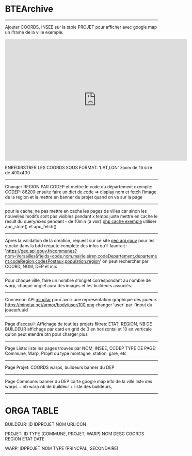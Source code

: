# BTEArchive
--- 
Ajouter COORDS, INSEE sur la table PROJET
pour afficher avec google map un iframe de la ville
exemple:

<iframe width="600" height="400" frameborder="0" scrolling="no" marginheight="0" marginwidth="0" sandbox="allow-forms allow-scripts allow-same-origin" src="https://www.geoportail.gouv.fr/embed/visu.html?c=0.266497,46.343612&z=16&v0=PLAN.IGN::GEOPORTAIL:GPP:TMS(1;s:classique)&l1=GEOGRAPHICALGRIDSYSTEMS.PLANIGNV2::GEOPORTAIL:OGC:WMTS(0.87)&permalink=yes" allowfullscreen></iframe>
<!-- lat:0.266497 lon: 46.343612 -->
<!-- zoom: popu * 0.1  ///// A VOIR PRSK CA MARCHE PAS-->

ENREGIRSTRER LES COORDS SOUS FORMAT: 'LAT,LON'
zoom de 16
size de 400x400

--- 
Changer REGION PAR CODEP et mettre le code du département
exemple:
CODEP: 86200
ensuite faire un dict de code => display nom
et fetch l'image de la region et la mettre en banner du projet quand on va sur la page

---
pour le cache:
ne pas mettre en cache les pages de villes car sinon les nouvelles modifs sont pas visibles pendant x temps
juste mettre en cache le result du query/exec pendant - de 10min (a voir)
[php cache exemple](https://www.sitepoint.com/php-cache/)
utiliser apc_store() et apc_fetch()

---
Apres la validation de la creation, request sur ce site [geo api gouv](https://geo.api.gouv.fr/decoupage-administratif/communes) pour les stocké dans la bdd
requete complete des infos qu'il faudrait : 'https://geo.api.gouv.fr/communes?nom=Versailles&fields=code,nom,mairie,siren,codeDepartement,departement,codeRegion,codesPostaux,population,region'
on peut rechercher par COORD, NOM, DEP et mix

---
Pour chaque ville, faire un nombre d'onglet correspondant au nombre de warp, chaque onglet aura des images et les buildeurs associés.

---
Connexion API [minotar](https://minotar.net/)
pour avoir une representation graphique des joueurs
https://minotar.net/armor/body/user/100.png changer 'user' par l'input du joueur/uuid

---
Page d'acceuil:
Affichage de tout les projets
filtres: ETAT, REGION, NB DE BUILDEUR
affichage par card en grid de 3 en horizontal et 10 en verticale qu'on peut etendre
btn pour charger plus

---
Page Liste: 
liste les pages trouvés par NOM, INSEE, CODEP
TYPE DE PAGE: Commune, Warp, Projet du type montagne, station, gare, etc

---
Page Projet:
COORDS
warps,
buildeurs
banner du DEP

---
Page Commune:
banner du DEP
carte google map
info de la ville
liste des warps + nb warp
nb de buildeur + liste des buildeurs,

---
# ORGA TABLE
BUILDEUR:
ID
IDPROJET
NOM
URLICON

PROJET:
ID
TYPE (COMMUNE, PROJET, WARP)
NOM
DESC
COORDS
REGION
ETAT
DATE

WARP:
IDPROJET
NOM
TYPE (PRINCPAL, SECONDAIRE)
